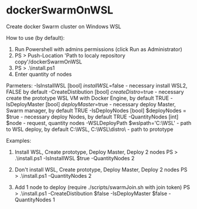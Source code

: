 # dockerSwarmOnWSL
Create docker Swarm cluster on Windows WSL

How to use (by default):

  1. Run Powershell with admins permissions (click Run as Administrator)
  2.  PS > Push-Location 'Path to localy repository copy'/dockerSwarmOnWSL
  3.  PS > .\install.ps1
  4.  Enter quantity of nodes

Parmeters:
  -IsInstallWSL [bool] $installWSL=$false - necessary install WSL2, FALSE by default
  -CreateDistibution [bool] $createDistro=$true - necessary create the prototype WSL VM with Docker Engine, by default TRUE
  -IsDeployMaster [bool] $deployMaster=$true - necessary deploy Master, Swarm manager, by default TRUE
  -IsDeployNodes [bool] $deployNodes = $true - necessary deploy Nodes, by default TRUE
  -QuantityNodes [int] $node - request, quantity nodes
  -WSLDeployPath $wslpath='C:\WSL' - path to WSL deploy, by default C:\WSL, C:\WSL\distro\ - path to prototype

Examples:

  1. Install WSL, Create prototype, Deploy Master, Deploy 2 nodes
    PS > .\install.ps1 -IsInstallWSL $true -QuantityNodes 2
    
  2. Don't install WSL, Create prototype, Deploy Master, Deploy 2 nodes
    PS > .\install.ps1 -QuantityNodes 2
    
  3. Add 1 node to deploy (require ./scripts/swarmJoin.sh with join token)
    PS > .\install.ps1 -CreateDistibution $false -IsDeployMaster $false -QuantityNodes 1
